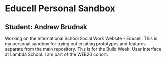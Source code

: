 # Educell Personal Sandbox

## Student: Andrew Brudnak

Working on the International School Social Work Website - Educell. This is my personal sandbox for trying out creating prototypes and features separate from the main repository. This is for the Build Week: User Interface at Lambda School. I am part of the WEB20 cohort.
